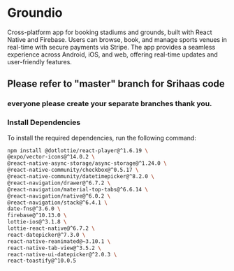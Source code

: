 # Groundio
Cross-platform app for booking stadiums and grounds, built with React Native and Firebase. Users can browse, book, and manage sports venues in real-time with secure payments via Stripe. The app provides a seamless experience across Android, iOS, and web, offering real-time updates and user-friendly features.

## Please refer to "master" branch for Srihaas code
### everyone please create your separate branches thank you.



### Install Dependencies

To install the required dependencies, run the following command:

```bash
npm install @dotlottie/react-player@^1.6.19 \
@expo/vector-icons@^14.0.2 \
@react-native-async-storage/async-storage@^1.24.0 \
@react-native-community/checkbox@^0.5.17 \
@react-native-community/datetimepicker@^8.2.0 \
@react-navigation/drawer@^6.7.2 \
@react-navigation/material-top-tabs@^6.6.14 \
@react-navigation/native@^6.0.2 \
@react-navigation/stack@^6.4.1 \
date-fns@^3.6.0 \
firebase@^10.13.0 \
lottie-ios@^3.1.8 \
lottie-react-native@^6.7.2 \
react-datepicker@^7.3.0 \
react-native-reanimated@~3.10.1 \
react-native-tab-view@^3.5.2 \
react-native-ui-datepicker@^2.0.3 \
react-toastify@^10.0.5
```

